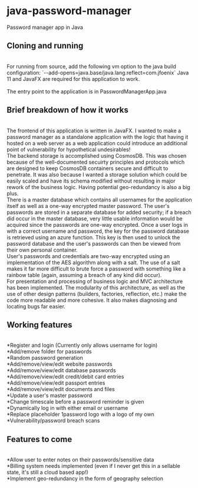 # java-password-manager
Password manager app in Java

## Cloning and running

<br/>
For running from source, add the following vm option to the java build configuration: `--add-opens=java.base/java.lang.reflect=com.jfoenix` 
Java 11 and JavaFX are required for this application to work.
<br/>
<br/>
The entry point to the application is in PasswordManagerApp.java

## Brief breakdown of how it works

<br/>
The frontend of this application is written in JavaFX. I wanted to make a password manager as a standalone application with the logic that having it hosted on a web server as a web application could introduce an additional point of vulnerability for hypothetical undesirables!
<br/>
The backend storage is accomplished using CosmosDB. This was chosen because of the well-documented secuirty principles and protocols which are designed to keep CosmosDB containers secure and difficult to penetrate. It was also because I wanted a storage solution which could be easily scaled and have its schema modified without resulting in major rework of the business logic. Having potential geo-redundancy is also a big plus.
<br/>
There is a master database which contains all usernames for the application itself as well as a one-way encrypted master password. The user's passwords are stored in a separate database for added security; if a breach did occur in the master database, very little usable information would be acquired since the passwords are one-way encrypted. Once a user logs in with a correct username and password, the key for the password database is retrieved using an azure function. This key is then used to unlock the password database and the user's passwords can then be viewed from their own personal container.
<br/>
User's passwords and credentials are two-way encrypted using an implementation of the AES algorithm along with a salt. The use of a salt makes it far more difficult to brute force a password with something like a rainbow table (again, assuming a breach of any kind did occur).
<br/>
For presentation and processing of business logic and MVC architecture has been implemented. The modularity of this architecture, as well as the use of other design patterns (builders, factories, reflection, etc.) make the code more readable and more cohesive. It also makes diagnosing and locating bugs far easier.
<br/>

## Working features

<br/>
*Register and login (Currently only allows username for login)
<br/>
*Add/remove folder for passwords
<br/>
*Random password generation
<br/>
*Add/remove/view/edit website passwords
<br/>
*Add/remove/view/edit database passwords
<br/>
*Add/remove/view/edit credit/debit card entries
<br/>
*Add/remove/view/edit passport entries
<br/>
*Add/remove/view/edit documents and files
<br/>
*Update a user's master password
<br/>
*Change timescale before a password reminder is given
<br/>
*Dynamically log in with either email or username
<br/>
*Replace placeholder 1password logo with a logo of my own
<br/>
*Vulnerability/password breach scans
<br/>

## Features to come

<br/>
*Allow user to enter notes on their passwords/sensitive data
<br/>
*Billing system needs implemented (even if I never get this in a sellable state, it's still a cloud based app!)
<br/>
*Implement geo-redundancy in the form of geography selection
<br/>
